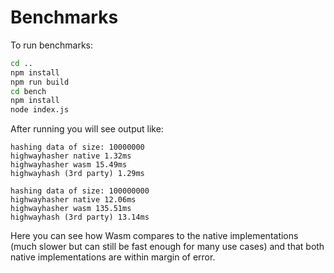 # Benchmarks

To run benchmarks:

```bash
cd ..
npm install
npm run build
cd bench
npm install
node index.js
```

After running you will see output like:

```
hashing data of size: 10000000
highwayhasher native 1.32ms
highwayhasher wasm 15.49ms
highwayhash (3rd party) 1.29ms

hashing data of size: 100000000
highwayhasher native 12.06ms
highwayhasher wasm 135.51ms
highwayhash (3rd party) 13.14ms
```

Here you can see how Wasm compares to the native implementations (much slower but can still be fast enough for many use cases) and that both native implementations are within margin of error.